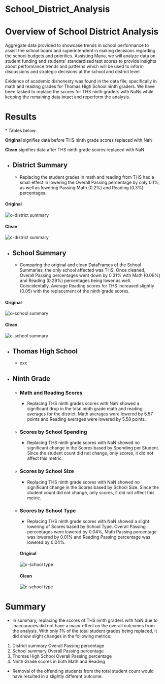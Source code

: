 # School_District_Analysis

# Overview of School District Analysis
Aggregate data provided to showcase trends in school performance to assist the school board and superintendent in making decisions regarding the school budgets and priorities.  Assisting Maria, we will analyze data on student funding and students' standardized test scores to provide insights about performance trends and patterns which will be used to inform discussions and strategic decisions at the school and district level.

Evidence of academic dishonesty was found in the data file; specifically in math and reading grades for Thomas High School ninth graders.  We have been tasked to replace the scores for THS ninth graders with NaNs while keeping the remaining data intact and reperform the analysis.  

# Results
\* Tables below:

**Original** signifies data before THS ninth grade scores replaced with NaN

**Clean** signifies data after THS ninth grade scores replaced with NaN

- ## District Summary
  - Replacing the student grades in math and reading from THS had a small effect in lowering the Overall Passing percentage by only 0.1%; as well as lowering Passing Math (0.2%) and Reading (0.3%) percentages.

#### Original
![o-district summary](https://user-images.githubusercontent.com/74840026/126019171-847213be-3303-4979-82c3-f89871670211.PNG)
#### Clean
![c-district summary](https://user-images.githubusercontent.com/74840026/126019169-3719721f-45f8-412d-96a8-fa5fb563a4c8.PNG)
 
- ## School Summary
  - Comparing the original and clean DataFrames of the School Summaries, the only school affected was THS.  Once cleaned, Overall Passing percentages went down by 0.31% with Math (0.09%) and Reading (0.29%) percentages being lower as well.  Coincidentally, Average Reading scores for THS increased slightly (0.05) with the replacement of the ninth grade scores.

#### Original
![o-school summary](https://user-images.githubusercontent.com/74840026/126019973-8460b31f-1fbc-40d0-88c3-bd9332d44e49.PNG)
#### Clean
![c-school summary](https://user-images.githubusercontent.com/74840026/126019972-8b36d030-d1fe-4df6-a891-9c428caa5d5e.PNG)

- ## Thomas High School
  - xxx

- ## Ninth Grade

    - ### Math and Reading Scores
      - Replacing THS ninth grades scores with NaN showed a significant drop in the total ninth grade math and reading averages for the district.  Math averages were lowered by 5.57 points and Reading averages were lowered by 5.58 points. 
    - ### Scores by School Spending
      - Replacing THS ninth grade scores with NaN showed no significant change in the Scores based by Spending per Student.  Since the student count did not change, only scores, it did not affect this metric.
    - ### Scores by School Size
      - Replacing THS ninth grade scores with NaN showed no significant change in the Scores based by School Size.  Since the student count did not change, only scores, it did not affect this metric.
    - ### Scores by School Type
      - Replacing THS ninth grade scores with NaN showed a slight lowering of Scores based by School Type.  Overall Passing percentages were lowered by 0.04%, Math Passing percentage was lowered by 0.01% and Reading Passing percentage was lowered by 0.04%.
      #### Original
      ![o-school type](https://user-images.githubusercontent.com/74840026/126022805-b6b68218-9be1-4267-97db-614f27451bc8.PNG)

      #### Clean
      ![c-school type](https://user-images.githubusercontent.com/74840026/126022814-3ce97b76-b331-4e2e-903a-014a09a323e0.PNG)

# Summary
- In summary, replacing the scores of THS ninth graders with NaN due to inaccuracies did not have a major effect on the overall outcomes from the analysis.  With only 1% of the total student grades being replaced, it did show slight changes in the following metrics:
1. District summary Overall Passing percentage
2. School summary Overall Passing percentage
3. Thomas High School Overall Passing percentage
4. Ninth Grade scores in both Math and Reading
- Removal of the offending students from the total student count would have resulted in a slightly different outcome.
